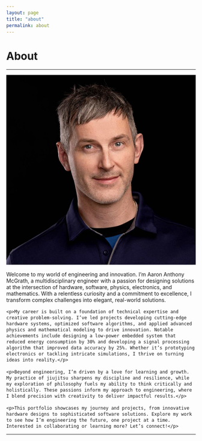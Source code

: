 ```yaml
---
layout: page
title: "about"
permalink: about
---
```

<h1>About</h1>
<hr class="blue1 mb-3">

<div class="row align-items-top mb-3">

  <div class="col-md-4 col-12 order-md-1 order-1">
    <img src="/public/aaron/2023-12-12 small_headshot.JPG" alt="TRAPS reel" class="img-thumbnail" loading="lazy">
  </div>

  <div class="col-md-8 col-12 order-md-2 order-2">
    <p>Welcome to my world of engineering and innovation. I’m Aaron Anthony McGrath, a multidisciplinary engineer with a passion for designing solutions at the intersection of hardware, software, physics, electronics, and mathematics. With a relentless curiosity and a commitment to excellence, I transform complex challenges into elegant, real-world solutions.</p>

    <p>My career is built on a foundation of technical expertise and creative problem-solving. I’ve led projects developing cutting-edge hardware systems, optimized software algorithms, and applied advanced physics and mathematical modeling to drive innovation. Notable achievements include designing a low-power embedded system that reduced energy consumption by 30% and developing a signal processing algorithm that improved data accuracy by 25%. Whether it’s prototyping electronics or tackling intricate simulations, I thrive on turning ideas into reality.</p>

    <p>Beyond engineering, I’m driven by a love for learning and growth. My practice of jiujitsu sharpens my discipline and resilience, while my exploration of philosophy fuels my ability to think critically and holistically. These passions inform my approach to engineering, where I blend precision with creativity to deliver impactful results.</p>

    <p>This portfolio showcases my journey and projects, from innovative hardware designs to sophisticated software solutions. Explore my work to see how I’m engineering the future, one project at a time. Interested in collaborating or learning more? Let’s connect!</p>
  </div>
</div>

<hr class="blue1 mb-3">
